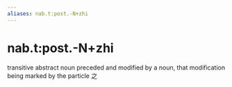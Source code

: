 ```yaml
---
aliases: nab.t:post.-N+zhi
---
```

# nab.t:post.-N+zhi

transitive abstract noun preceded and modified by a noun, that modification being marked by the particle 之
> 